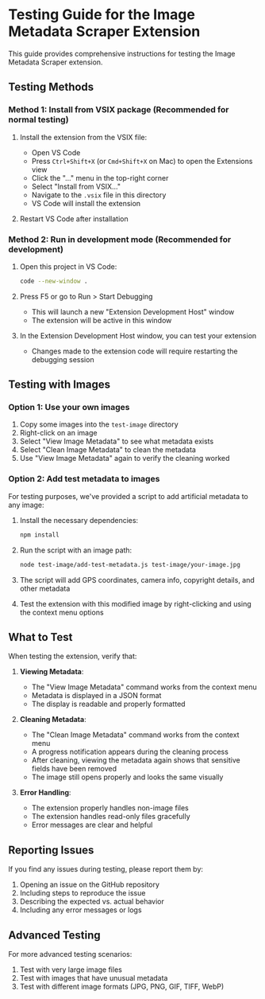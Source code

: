 # Testing Guide for the Image Metadata Scraper Extension

This guide provides comprehensive instructions for testing the Image Metadata Scraper extension.

## Testing Methods

### Method 1: Install from VSIX package (Recommended for normal testing)

1. Install the extension from the VSIX file:
   - Open VS Code
   - Press `Ctrl+Shift+X` (or `Cmd+Shift+X` on Mac) to open the Extensions view
   - Click the "..." menu in the top-right corner
   - Select "Install from VSIX..."
   - Navigate to the `.vsix` file in this directory
   - VS Code will install the extension

2. Restart VS Code after installation

### Method 2: Run in development mode (Recommended for development)

1. Open this project in VS Code:
   ```bash
   code --new-window .
   ```

2. Press F5 or go to Run > Start Debugging
   - This will launch a new "Extension Development Host" window
   - The extension will be active in this window

3. In the Extension Development Host window, you can test your extension
   - Changes made to the extension code will require restarting the debugging session

## Testing with Images

### Option 1: Use your own images

1. Copy some images into the `test-image` directory
2. Right-click on an image
3. Select "View Image Metadata" to see what metadata exists
4. Select "Clean Image Metadata" to clean the metadata
5. Use "View Image Metadata" again to verify the cleaning worked

### Option 2: Add test metadata to images

For testing purposes, we've provided a script to add artificial metadata to any image:

1. Install the necessary dependencies:
   ```bash
   npm install
   ```

2. Run the script with an image path:
   ```bash
   node test-image/add-test-metadata.js test-image/your-image.jpg
   ```

3. The script will add GPS coordinates, camera info, copyright details, and other metadata

4. Test the extension with this modified image by right-clicking and using the context menu options

## What to Test

When testing the extension, verify that:

1. **Viewing Metadata**:
   - The "View Image Metadata" command works from the context menu
   - Metadata is displayed in a JSON format
   - The display is readable and properly formatted

2. **Cleaning Metadata**:
   - The "Clean Image Metadata" command works from the context menu
   - A progress notification appears during the cleaning process
   - After cleaning, viewing the metadata again shows that sensitive fields have been removed
   - The image still opens properly and looks the same visually

3. **Error Handling**:
   - The extension properly handles non-image files
   - The extension handles read-only files gracefully
   - Error messages are clear and helpful

## Reporting Issues

If you find any issues during testing, please report them by:

1. Opening an issue on the GitHub repository
2. Including steps to reproduce the issue
3. Describing the expected vs. actual behavior
4. Including any error messages or logs

## Advanced Testing

For more advanced testing scenarios:

1. Test with very large image files
2. Test with images that have unusual metadata
3. Test with different image formats (JPG, PNG, GIF, TIFF, WebP) 